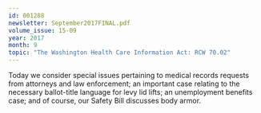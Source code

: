 ```yaml
---
id: 001288
newsletter: September2017FINAL.pdf
volume_issue: 15-09
year: 2017
month: 9
topic: "The Washington Health Care Information Act: RCW 70.02"
---
```


Today we consider special issues pertaining to medical records requests from attorneys and law enforcement; an important case relating to the necessary ballot-title language for levy lid lifts; an unemployment benefits case; and of course, our Safety Bill discusses body armor.